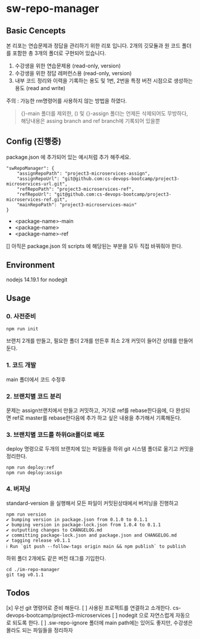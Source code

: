 # sw-repo-manager

## Basic Cencepts

본 리포는 연습문제과 정답을 관리하기 위한 리포 입니다.
2개의 깃모듈과 원 코드 폴더를 포함한 총 3개의 폴더로 구현되어 있습니다. 

1. 수강생을 위한 연습문제용 (read-only, version)
2. 수강생을 위한 정답 레퍼런스용 (read-only, version)
3. 내부 코드 정리와 이력을 기록하는 용도 및 1번, 2번을 특정 버전 시점으로 생성하는 용도 (read and write)

주의 : 가능한 rm명령어를 사용하지 않는 방법을 하였다.

> {}-main 폴더를 제외한,
> () 및 {}-assign 폴더는 언제든 삭제되어도 무방하다, 
> 해당내용은 assing branch and ref branch에 기록되어 있을뿐


## Config (진행중) 
package.json 에 추가되어 있는 예시처럼 추가 해주세요.
```
"swRepoManager": {
    "assignRepoPath": "project3-microservices-assign",
    "assignRepoUrl": "git@github.com:cs-devops-bootcamp/project3-microservices-url.git",
    "refRepoPath": "project3-microservices-ref",
    "refRepoUrl": "git@github.com:cs-devops-bootcamp/project3-microservices-ref.git",
    "mainRepoPath": "project3-microservices-main"
}
```

- \<package-name>-main
- \<package-name>
- \<package-name>-ref

[] 아직은 package.json 의 scripts 에 해당된는 부분을 모두 직접 바꿔줘야 한다. 

## Environment 
nodejs 14.19.1 for nodegit




## Usage

### 0. 사전준비 
```
npm run init
```
브랜치 2개를 만들고, 필요한 폴더 2개를 만든후 최소 2개 커밋이 들어간 상태를 만들어둔다.

### 1. 코드 개발
 main 폴더에서 코드 수정후 

### 2. 브랜치별 코드 분리
문제는 assign브랜치에서 만들고 커밋하고, 거기로 ref를 rebase한다음에, 다 완성되면 ref로 master를 rebase한다음에 추가 하고 싶은 내용을 추가해서 기록해둔다.

### 3. 브랜치별 코드를 하위Git폴더로 배포
deploy 명령으로 두개의 브랜치에 있는 파일들을 하위 git 시스템 폴더로 옮기고 커밋을 정리한다. 
```
npm run deploy:ref
npm run deploy:assign
```

### 4. 버저닝
standard-version 을 실행해서 모든 파일이 커밋된상태에서 버저닝을 진행하고 
```
npm run version                               
✔ bumping version in package.json from 0.1.0 to 0.1.1
✔ bumping version in package-lock.json from 1.0.4 to 0.1.1
✔ outputting changes to CHANGELOG.md
✔ committing package-lock.json and package.json and CHANGELOG.md
✔ tagging release v0.1.1
ℹ Run `git push --follow-tags origin main && npm publish` to publish
```
하위 폴더 2개에도 같은 버전 태그를 기입한다. 
```
cd ./im-repo-manager   
git tag v0.1.1 
```



## Todos
[x] 우선 git 명령어로 준비 해둔다. 
[ ] 사용된 프로젝트를 연결하고 소개한다. cs-devops-bootcamp/project3-microservices
[ ] nodegit 으로 자연스럽게 자동으로 되도록 한다. 
[ ] .sw-repo-ignore 폴더에 main path에는 있어도 좋지만, 수강생은 몰라도 되는 파일들을 정리하자